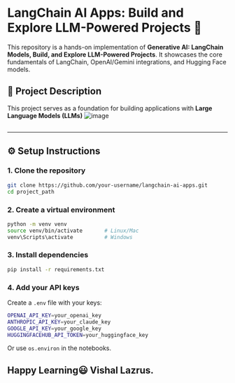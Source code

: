 # LangChain AI Apps: Build and Explore LLM-Powered Projects 🚀

This repository is a hands-on implementation of **Generative AI: LangChain Models, Build, and Explore LLM-Powered Projects**. It showcases the core fundamentals of LangChain, OpenAI/Gemini integrations, and Hugging Face models.

## 🎯 Project Description

This project serves as a foundation for building applications with **Large Language Models (LLMs)** 
![image](https://github.com/user-attachments/assets/524defd8-cba5-437a-bebc-dec6f5b0b5af)


## 
---

## ⚙️ Setup Instructions

### 1. Clone the repository
```bash
git clone https://github.com/your-username/langchain-ai-apps.git
cd project_path
````

### 2. Create a virtual environment

```bash
python -m venv venv
source venv/bin/activate       # Linux/Mac
venv\Scripts\activate          # Windows
```

### 3. Install dependencies

```bash
pip install -r requirements.txt
```

### 4. Add your API keys

Create a `.env` file with your keys:

```bash
OPENAI_API_KEY=your_openai_key
ANTHROPIC_API_KEY=your_claude_key
GOOGLE_API_KEY=your_google_key
HUGGINGFACEHUB_API_TOKEN=your_huggingface_key
```

Or use `os.environ` in the notebooks.


Happy Learning😃 Vishal Lazrus.
---
